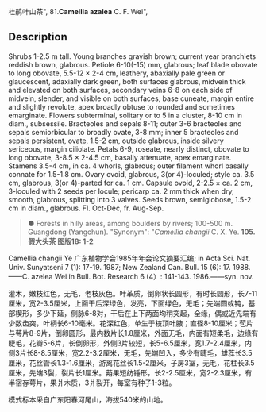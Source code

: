 杜鹃叶山茶",
81.**Camellia azalea** C. F. Wei",

## Description
Shrubs 1-2.5 m tall. Young branches grayish brown; current year branchlets reddish brown, glabrous. Petiole 6-10(-15) mm, glabrous; leaf blade obovate to long obovate, 5.5-12 × 2-4 cm, leathery, abaxially pale green or glaucescent, adaxially dark green, both surfaces glabrous, midvein thick and elevated on both surfaces, secondary veins 6-8 on each side of midvein, slender, and visible on both surfaces, base cuneate, margin entire and slightly revolute, apex broadly obtuse to rounded and sometimes emarginate. Flowers subterminal, solitary or to 5 in a cluster, 8-10 cm in diam., subsessile. Bracteoles and sepals 8-11; outer 3-6 bracteoles and sepals semiorbicular to broadly ovate, 3-8 mm; inner 5 bracteoles and sepals persistent, ovate, 1.5-2 cm, outside glabrous, inside silvery sericeous, margin ciliolate. Petals 6-9, roseate, nearly distinct, obovate to long obovate, 3-8.5 × 2-4.5 cm, basally attenuate, apex emarginate. Stamens 3.5-4 cm, in ca. 4 whorls, glabrous; outer filament whorl basally connate for 1.5-1.8 cm. Ovary ovoid, glabrous, 3(or 4)-loculed; style ca. 3.5 cm, glabrous, 3(or 4)-parted for ca. 1 cm. Capsule ovoid, 2-2.5 × ca. 2 cm, 3-loculed with 2 seeds per locule; pericarp ca. 2 mm thick when dry, smooth, glabrous, splitting into 3 valves. Seeds brown, semiglobose, 1.5-2 cm in diam., glabrous. Fl. Oct-Dec, fr. Aug-Sep.

> ●  Forests in hilly areas, among boulders by rivers; 100-500 m. Guangdong (Yangchun).
  "Synonym": "*Camellia changii* C. X. Ye.
**105. 假大头茶 图版18: 1-2**

Camellia changii Ye 广东植物学会1985年年会论文摘要汇编; in Acta Sci. Nat. Univ. Sunyatseni 7 (1): 17-19. 1987; New Zealand Can. Bull. 15 (6): 17. 1988.——C. azelea Wei in Bull. Bot. Research 6 (4）: 141-143. 1986.——syn. nov.

灌木，嫩枝红色，无毛，老枝灰色。叶革质，倒卵状长圆形，有时长圆形，长7-11厘米，宽2-3.5厘米，上面干后深绿色，发亮，下面绿色，无毛；先端圆或钝，基部楔形，多少下延，侧脉6-8对，干后在上下两面均稍突起，全缘，偶或近先端有少数齿突，叶柄长6-10毫米。花深红色，单生于枝顶叶腋；直径8-10厘米；苞片与萼片8-9片，倒卵圆形，最内数片长1.8厘米，外面无毛，内面有短柔毛，边缘有睫毛，花瓣5-6片，长倒卵形，外侧3片较短，长5-6.5厘米，宽1.7-2.4厘米，内侧3片长8-8.5厘米，宽2.2-3.2厘米，无毛，先端凹入，多少有睫毛，雄蕊长3.5厘米，花丝管长1.3-1.6厘米，游离花丝长1.5-2厘米，子房3室，无毛，花柱长3.5厘米，先端3裂，裂片长1厘米。蒴果短纺锤形，长2-2.5厘米，宽2-2.3厘米，有半宿存萼片，果爿木质，3爿裂开，每室有种子1-3粒。

模式标本采自广东阳春河尾山，海拔540米的山地。
